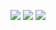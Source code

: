 ![](https://github-profile-summary-cards.vercel.app/api/cards/profile-details?username=0307eito&theme=monokai)
![](https://github-profile-summary-cards.vercel.app/api/cards/repos-per-language?username=0307eito&theme=monokai)
![](https://github-profile-summary-cards.vercel.app/api/cards/most-commit-language?username=0307eito&theme=monokai)
